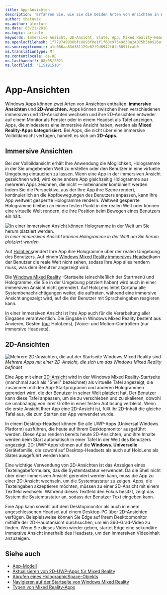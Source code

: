 ```yaml
---
title: App-Ansichten
description: 'Erfahren Sie, wie Sie die beiden Arten von Ansichten in Windows Mixed Reality apps verwenden: immersive Ansichten und 2D-Ansichten.'
author: thetuvix
ms.author: alexturn
ms.date: 03/21/2018
ms.topic: article
keywords: Immersive Ansicht, 2D-Ansicht, Slate, App, Mixed Reality-Headset, Windows Mixed Reality-Headset, Virtual Reality-Headset, HoloLens, MRTK, Mixed Reality Toolkit
ms.openlocfilehash: 1f779749938bfc8893f0e1f1f60c97549d30a24075b5b0926af61e2f88625b9c
ms.sourcegitcommit: a1c086aa83d381129e62f9d8942f0fc889ffcab0
ms.translationtype: MT
ms.contentlocale: de-DE
ms.lasthandoff: 08/05/2021
ms.locfileid: "115191510"
---
```

# <a name="app-views"></a>App-Ansichten

Windows Apps können zwei Arten von Ansichten enthalten: **immersive Ansichten** und **2D-Ansichten.** Apps können zwischen ihren verschiedenen immersiven und 2D-Ansichten wechseln und ihre 2D-Ansichten entweder auf einem Monitor als Fenster oder in einem Headset als Tafel anzeigen. Apps, die mindestens eine immersive Ansicht haben, werden als **Mixed Reality-Apps kategorisiert.** Bei Apps, die nicht über eine immersive Vollbildansicht verfügen, handelt es sich um **2D-Apps**.

## <a name="immersive-views"></a>Immersive Ansichten

Bei der Vollbildansicht erhält Ihre Anwendung die Möglichkeit, Hologramme in der Sie umgebenden Welt zu erstellen oder den Benutzer in eine virtuelle Umgebung eintauchen zu lassen. Wenn eine App in der immersiven Ansicht gezeichnen wird, wird keine andere App gleichzeitig Hologramme aus mehreren Apps zeichnen, die nicht &mdash; miteinander kombiniert werden. Indem Sie die Perspektive, aus [](../develop/platform-capabilities-and-apis/rendering.md) der Ihre App ihre Szene rendert, kontinuierlich an [](coordinate-systems.md) die Kopfbewegungen des Benutzers anpassen, kann Ihre App weltweit gesperrte Hologramme rendern. Weltweit gesperrte Hologramme bleiben an einem festen Punkt in der realen Welt oder können eine virtuelle Welt rendern, die ihre Position beim Bewegen eines Benutzers ein hält.

![In einer immersiven Ansicht können Hologramme in der Welt um Sie herum platziert werden.](images/designoverview-940px.jpg)<br>
*In einer immersiven Ansicht können Hologramme in der Welt um Sie herum platziert werden.*

Auf [HoloLens](/hololens/hololens1-hardware)rendert Ihre App ihre Hologramme über der realen Umgebung des Benutzers. Auf einem [Windows Mixed Reality immersives Headset](../discover/immersive-headset-hardware-details.md)kann der Benutzer die reale Welt nicht sehen, sodass Ihre App alles rendern muss, was dem Benutzer angezeigt wird.

Die [Windows Mixed Reality](../discover/navigating-the-windows-mixed-reality-home.md) -Startseite (einschließlich der Startmenü und Hologramme, die Sie in der Umgebung platziert haben) wird auch in einer immersiven Ansicht nicht gerendert. Auf HoloLens leitet Cortana alle Systembenachrichtigungen weiter, die auftreten, während eine immersive Ansicht angezeigt wird, auf die der Benutzer mit Spracheingaben reagieren kann.

In einer immersiven Ansicht ist Ihre App auch für die Verarbeitung aller Eingaben verantwortlich. Die Eingabe in Windows Mixed Reality besteht [](gaze-and-commit.md)aus Anvieren, Gesten [(nur](gaze-and-commit.md#composite-gestures) HoloLens), [Voice- und Motion-Controllern [](motion-controllers.md) (nur immersive Headsets).

## <a name="2d-views"></a>2D-Ansichten

![Mehrere 2D-Ansichten, die auf der Startseite Windows Mixed Reality sind](images/teleportation-940px.png)<br>
*Mehrere Apps mit einer 2D-Ansicht, die sich um das Windows Mixed Reality befindet*

Eine App mit einer [2D-Ansicht](../discover/navigating-the-windows-mixed-reality-home.md) wird in der Windows Mixed Reality-Startseite (manchmal auch als "Shell" bezeichnet) als virtuelle Tafel angezeigt, die zusammen mit den App-Startprogramm und anderen Hologrammen gerendert wird, die der Benutzer in seiner Welt platziert hat. Der Benutzer kann diese Tafel anpassen, um sie zu verschieben und zu skalieren, obwohl sie unabhängig von ihrer Größe in einer festen Auflösung verbleibt. Wenn die erste Ansicht Ihrer App eine 2D-Ansicht ist, füllt Ihr 2D-Inhalt die gleiche Tafel aus, die zum Starten der App verwendet wurde.

In einem Desktop-Headset können Sie alle UWP-Apps (Universal Windows Platform) ausführen, die heute auf Ihrem Desktopmonitor ausgeführt werden. Diese Apps rendern bereits heute 2D-Ansichten, und ihre Inhalte werden beim Start automatisch in einer Tafel in der Welt des Benutzers angezeigt. 2D-UWP-Apps können auf die **Windows. Universelle** Gerätefamilie, die sowohl auf Desktop-Headsets als auch auf HoloLens als Slates ausgeführt werden kann.

Eine wichtige Verwendung von 2D-Ansichten ist das Anzeigen eines Texteingabeformulars, das die Systemtastatur verwendet. Da die Shell nicht über einer immersiven Ansicht gerendert werden kann, muss die App zu einer 2D-Ansicht wechseln, um die Systemtastatur zu zeigen. Apps, die Texteingaben akzeptieren möchten, müssen zu einer 2D-Ansicht mit einem Textfeld wechseln. Während dieses Textfeld den Fokus besitzt, zeigt das System die Systemtastatur an, sodass der Benutzer Text eingeben kann.

Eine App kann sowohl auf dem Desktopmonitor als auch in einem angeschlossenen Headset auf einem Desktop-PC über 2D-Ansichten verfügen. Beispielsweise können Sie Edge auf Ihrem Desktopmonitor mithilfe der 2D-Hauptansicht durchsuchen, um ein 360-Grad-Video zu finden. Wenn Sie dieses Video wieder geben, startet Edge eine sekundäre immersive Ansicht innerhalb des Headsets, um den immersiven Videoinhalt anzuzeigen.

## <a name="see-also"></a>Siehe auch

* [App-Modell](app-model.md)
* [Aktualisieren von 2D-UWP-Apps für Mixed Reality](../develop/porting-apps/building-2d-apps.md)
* [Abrufen eines HolographicSpace-Objekts](../develop/native/getting-a-holographicspace.md)
* [Navigieren auf der Startseite von Windows Mixed Reality](../discover/navigating-the-windows-mixed-reality-home.md)
* [Typen von Mixed Reality-Apps](types-of-mixed-reality-apps.md)